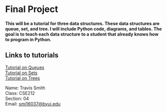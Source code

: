 <!-- Provide an introduction to the student as well as links to three modules. It is important that you provide your name, class, section, and email address on this page.-->

# Final Project
#### This will be a tutorial for three data structures. These data structures are queue, set, and tree. I will include Python code, diagrams, and tables. The goal is to teach each data structure to a student that already knows how to program in Python.

## Links to tutorials
[Tutorial on Queues](https://github.com/travis7smith/CSE212_final/blob/main/1-topic.md)  
[Tutorial on Sets](https://github.com/travis7smith/CSE212_final/blob/main/2-topic.md)  
[Tutorial on Trees](https://github.com/travis7smith/CSE212_final/blob/main/3-topic.md)  

Name: Travis Smith  
Class: CSE212  
Section: 04  
Email: smi16037@byui.edu